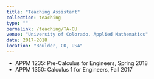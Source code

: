```yaml
---
title: "Teaching Assistant"
collection: teaching
type: ""
permalink: /teaching/TA-CU
venue: "University of Colorado, Applied Mathematics"
date: 2017-2018
location: "Boulder, CO, USA"
---
```


- APPM 1235: Pre-Calculus for Engineers, Spring 2018
- APPM 1350: Calculus 1 for Engineers, Fall 2017
